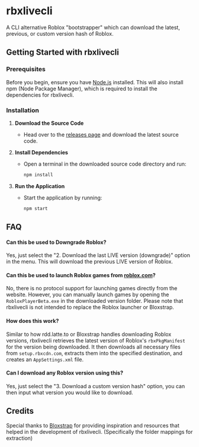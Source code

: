 
# rbxlivecli

A CLI alternative Roblox "bootstrapper" which can download the latest, previous, or custom version hash of Roblox.

## Getting Started with rbxlivecli

### Prerequisites

Before you begin, ensure you have [Node.js](https://nodejs.org/) installed. This will also install npm (Node Package Manager), which is required to install the dependencies for rbxlivecli.

### Installation

1. **Download the Source Code**
   - Head over to the [releases page](https://github.com/casualdevvv/rbxlivecli/releases) and download the latest source code.

2. **Install Dependencies**
   - Open a terminal in the downloaded source code directory and run:
     ```bash
     npm install
     ```

3. **Run the Application**
   - Start the application by running:
     ```bash
     npm start
     ```

## FAQ

#### Can this be used to Downgrade Roblox?

Yes, just select the "2. Download the last LIVE version (downgrade)" option in the menu. This will download the previous LIVE version of Roblox.

#### Can this be used to launch Roblox games from [roblox.com](https://roblox.com)?

No, there is no protocol support for launching games directly from the website. However, you can manually launch games by opening the `RobloxPlayerBeta.exe` in the downloaded version folder. Please note that rbxlivecli is not intended to replace the Roblox launcher or Bloxstrap.

#### How does this work?

Similar to how rdd.latte.to or Bloxstrap handles downloading Roblox versions, rbxlivecli retrieves the latest version of Roblox's `rbxPkgManifest` for the version being downloaded. It then downloads all necessary files from `setup.rbxcdn.com`, extracts them into the specified destination, and creates an `AppSettings.xml` file.

#### Can I download any Roblox version using this?

Yes, just select the "3. Download a custom version hash" option, you can then input what version you would like to download.

## Credits

Special thanks to [Bloxstrap](https://github.com/pizzaboxer/bloxstrap) for providing inspiration and resources that helped in the development of rbxlivecli. (Specifically the folder mappings for extraction)





